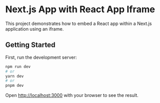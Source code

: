 # Next.js App with React App Iframe

This project demonstrates how to embed a React app within a Next.js application using an iframe.

## Getting Started

First, run the development server:

```bash
npm run dev
# or
yarn dev
# or
pnpm dev
```

Open [http://localhost:3000](http://localhost:3000) with your browser to see the result.
